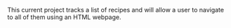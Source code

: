 This current project tracks a list of recipes and will allow a user to navigate to all of them using an HTML webpage.